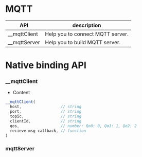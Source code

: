 # MQTT


| API | description |
| --- | --- |
| __mqttClient | Help you to connect MQTT server. |
| __mqttServer | Help you to build MQTT server. |

# Native binding API


### __mqttClient
* Content

``` js
__mqttClient(
  host,                 // string
  port,                 // string
  topic,                // string
  clientId,             // string
  qos,                  // number: Qo0: 0, Qo1: 1, Qo2: 2
  recieve msg callback, // function
)

```

### mqttServer
